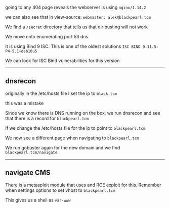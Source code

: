 going to any 404 page reveals the webserver is using `nginx/1.14.2`

we can also see that in view-source: `webmaster: alek@blackpearl.tcm`

We find a `/secret` directory that tells us that dir busting will not work

We move onto enumerating port 53 dns

It is using Bind 9 ISC. This is one of the oldest solutions
`ISC BIND 9.11.5-P4-5.1+deb10u5`


We can look for ISC Bind vulnerabilities for this version


---

## dnsrecon

originally in the /etc/hosts file I set the ip to `black.tcm` 

this was a mistake

Since we know there is DNS running on the box, we run dnsrecon and see that there is a record for `blackpearl.tcm`

If we change the /etc/hosts file for the ip to point to `blackpearl.tcm`  

We now see a different page when navigating to `blackpearl.tcm`

We run gobuster again for the new domain and we find `blackpearl.tcm/navigate`

---

## navigate CMS

There is a metasploit module that uses and RCE exploit for this. Remember when settings options to set vhost to `blackpearl.tcm`

This gives us a shell as `var-www`